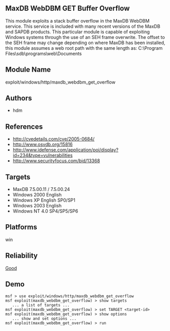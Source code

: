 ## MaxDB WebDBM GET Buffer Overflow

This module exploits a stack buffer overflow in the MaxDB 
WebDBM service. This service is included with many recent 
versions of the MaxDB and SAPDB products. This particular 
module is capable of exploiting Windows systems through the 
use of an SEH frame overwrite. The offset to the SEH frame 
may change depending on where MaxDB has been installed, this 
module assumes a web root path with the same length as: 
C:\Program Files\sdb\programs\web\Documents


## Module Name
exploit/windows/http/maxdb_webdbm_get_overflow

## Authors
* hdm


## References
* http://cvedetails.com/cve/2005-0684/
* http://www.osvdb.org/15816
* http://www.idefense.com/application/poi/display?id=234&type=vulnerabilities
* http://www.securityfocus.com/bid/13368



## Targets
* MaxDB 7.5.00.11 / 7.5.00.24
* Windows 2000 English
* Windows XP English SP0/SP1
* Windows 2003 English
* Windows NT 4.0 SP4/SP5/SP6


## Platforms
win

## Reliability
[Good](https://github.com/rapid7/metasploit-framework/wiki/Exploit-Ranking)

## Demo

```
msf > use exploit/windows/http/maxdb_webdbm_get_overflow
msf exploit(maxdb_webdbm_get_overflow) > show targets
   ... a list of targets ...
msf exploit(maxdb_webdbm_get_overflow) > set TARGET <target-id>
msf exploit(maxdb_webdbm_get_overflow) > show options
   ... show and set options ...
msf exploit(maxdb_webdbm_get_overflow) > run
```
    
    